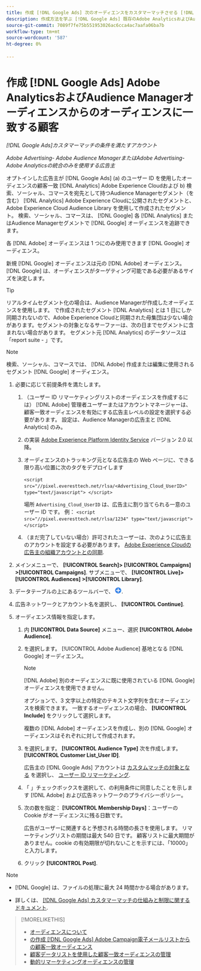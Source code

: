 ```yaml
---
title: 作成 [!DNL Google Ads] 次のオーディエンスをカスタマーマッチさせる [!DNL Adobe] audiences
description: 作成方法を学ぶ [!DNL Google Ads] 既存のAdobe AnalyticsおよびAudience Managerオーディエンスのオーディエンスに一致する顧客。
source-git-commit: 7089f7fe75b551953026ac6cca4ac7aafa06ba7b
workflow-type: tm+mt
source-wordcount: '587'
ht-degree: 0%

---
```


# 作成 [!DNL Google Ads] Adobe AnalyticsおよびAudience Managerオーディエンスからのオーディエンスに一致する顧客

*[!DNL Google Ads]カスタマーマッチの条件を満たすアカウント*

*Adobe Advertising- Adobe Audience ManagerまたはAdobe Advertising- Adobe Analyticsの統合のみを使用する広告主*

オプトインした広告主が [!DNL Google Ads] (a) のユーザー ID を使用したオーディエンスの顧客一致 [!DNL Analytics] Adobe Experience Cloudおよび b) 検索、ソーシャル、コマースを宛先として持つAudience Managerセグメント（を含む） [!DNL Analytics] Adobe Experience Cloudに公開されたセグメントと、Adobe Experience Cloud Audience Library を使用して作成されたセグメント。 検索、ソーシャル、コマースは、 [!DNL Google] 各 [!DNL Analytics] またはAudience Managerセグメントで [!DNL Google] オーディエンスを追跡できます。

各 [!DNL Adobe] オーディエンスは 1 つにのみ使用できます [!DNL Google] オーディエンス。

新規 [!DNL Google] オーディエンスは元の [!DNL Adobe] オーディエンス。 [!DNL Google] は、オーディエンスがターゲティング可能である必要があるサイズを決定します。

>[!TIP]
>
>リアルタイムセグメント化の場合は、Audience Managerが作成したオーディエンスを使用します。 で作成されたセグメント [!DNL Analytics] とは 1 日にしか同期されないので、Adobe Experience Cloudと同期された母集団は少ない場合があります。セグメントの対象となるサーファーは、次の日までセグメントに含まれない場合があります。 セグメント元 [!DNL Analytics] のデータソースは「report suite - 」です。

>[!NOTE]
>
>検索、ソーシャル、コマースでは、 [!DNL Adobe] 作成または編集に使用されるセグメント [!DNL Google] オーディエンス。

1. 必要に応じて前提条件を満たします。

   1. （ユーザー ID リマーケティングリストのオーディエンスを作成するには） [!DNL Adobe] 管理者ユーザーまたはアカウントマネージャーは、顧客一致オーディエンスを有効にする広告主レベルの設定を選択する必要があります。 設定は、Audience Managerの広告主と [!DNL Analytics] のみ。

   1. の実装 [Adobe Experience Platform Identity Service](https://experienceleague.adobe.com/docs/id-service/using/home.html) バージョン 2.0 以降。

   1. オーディエンスのトラッキング元となる広告主の Web ページに、できる限り高い位置に次のタグをデプロイします

      `<script src="//pixel.everesttech.net/rlsa/<Advertising_Cloud_UserID>" type="text/javascript"> </script>`

      場所 `Advertising_Cloud_UserID` は、広告主に割り当てられる一意のユーザー ID です。 例：  `<script src="//pixel.everesttech.net/rlsa/1234" type="text/javascript"> </script>`

   1. （まだ完了していない場合）許可されたユーザーは、次のように広告主のアカウントを設定する必要があります。 [Adobe Experience Cloudの広告主の組織アカウントとの同期](/help/search-social-commerce/admin/sync-adobe-audiences.md).

1. メインメニューで、 **[!UICONTROL Search]> [!UICONTROL Campaigns] >[!UICONTROL Campaigns]**. サブメニューで、 **[!UICONTROL Live]> [!UICONTROL Audiences] >[!UICONTROL Library]**.

1. データテーブルの上にあるツールバーで、 ![作成](/help/search-social-commerce/assets/add.png "作成").

1. 広告ネットワークとアカウント名を選択し、 **[!UICONTROL Continue]**.

1. オーディエンス情報を指定します。

   1. 内 **[!UICONTROL Data Source]** メニュー、選択 **[!UICONTROL Adobe Audience]**.

   1. を選択します。 [!UICONTROL Adobe Audience] 基地となる [!DNL Google] オーディエンス。

      >[!NOTE]
      >
      >[!DNL Adobe] 別のオーディエンスに既に使用されている [!DNL Google] オーディエンスを使用できません。

      オプションで、3 文字以上の特定のテキスト文字列を含むオーディエンスを検索できます。 一致するオーディエンスの場合、 **[!UICONTROL Include]** をクリックして選択します。

      複数の [!DNL Adobe] オーディエンスを作成し、別の [!DNL Google] オーディエンスはそれぞれに対して作成されます。

   1. を選択します。 **[!UICONTROL Audience Type]** 次を作成します。 **[!UICONTROL Customer List_User ID]**.

      広告主の [!DNL Google Ads] アカウントは [カスタムマッチの対象となる](https://support.google.com/adspolicy/answer/6299717) を選択し、 [ユーザー ID リマーケティング](https://support.google.com/google-ads/answer/9199250).

   1. 「 」チェックボックスを選択して、の利用条件に同意したことを示します [!DNL Adobe] および広告ネットワークのプライバシーポリシー。

   1. 次の数を指定： **[!UICONTROL Membership Days]**：ユーザーの Cookie がオーディエンスに残る日数です。

      広告がユーザーに関連すると予想される時間の長さを使用します。 リマーケティングリストの期間は最大 540 日です。 顧客リストに最大期間がありません。cookie の有効期限が切れないことを示すには、「10000」と入力します。

   1. クリック **[!UICONTROL Post]**.

>[!NOTE]
>
>* [!DNL Google] は、ファイルの処理に最大 24 時間かかる場合があります。
>
>* 詳しくは、 [[!DNL Google Ads] カスタマーマッチの仕組みと制限に関するドキュメント](https://support.google.com/displayvideo/answer/9539301).

>[!MORELIKETHIS]
>
>* [オーディエンスについて](audience-about.md)
>* [の作成 [!DNL Google Ads] Adobe Campaign電子メールリストからの顧客一致オーディエンス](google-audience-from-campaign-email-list.md)
>* [顧客データリストを使用した顧客一致オーディエンスの管理](audience-from-customer-data-list.md)
>* [動的リマーケティングオーディエンスの管理](audience-dynamic-remarketing-manage.md)
